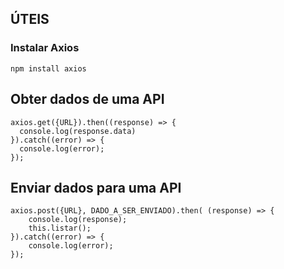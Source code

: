 ## ÚTEIS
### Instalar Axios

```
npm install axios
```

## Obter dados de uma API

```
axios.get({URL}).then((response) => {
  console.log(response.data)
}).catch((error) => {
  console.log(error);
});
```

## Enviar dados para uma API

```
axios.post({URL}, DADO_A_SER_ENVIADO).then( (response) => {
    console.log(response);
    this.listar();
}).catch((error) => {
    console.log(error);
});
```
